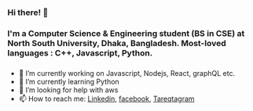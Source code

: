 ### Hi there! 👋

### I'm a Computer Science & Engineering student (BS in CSE) at North South University, Dhaka, Bangladesh. Most-loved languages : C++, Javascript, Python.
### 

- 🔭 I’m currently working on Javascript, Nodejs, React, graphQL etc.
- 🌱 I’m currently learning Python
- 🤔 I’m looking for help with aws
- 📫 How to reach me: [Linkedin](https://www.linkedin.com/in/azizultareq/), [facebook](https://www.facebook.com/Azizul.tareq/), [Tareqtagram](https://www.instagram.com/_tareq55/) 
